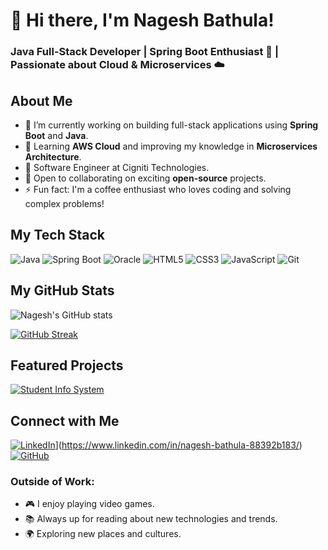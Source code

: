 # 👋 Hi there, I'm Nagesh Bathula!

### Java Full-Stack Developer | Spring Boot Enthusiast 🚀 | Passionate about Cloud & Microservices ☁️

## About Me
- 🔭 I’m currently working on building full-stack applications using **Spring Boot** and **Java**.
- 🌱 Learning **AWS Cloud** and improving my knowledge in **Microservices Architecture**.
- 💼 Software Engineer at Cigniti Technologies.
- 👯 Open to collaborating on exciting **open-source** projects.
- ⚡ Fun fact: I'm a coffee enthusiast who loves coding and solving complex problems!

## My Tech Stack
![Java](https://img.shields.io/badge/Java-ED8B00?style=for-the-badge&logo=java&logoColor=white)
![Spring Boot](https://img.shields.io/badge/Spring%20Boot-6DB33F?style=for-the-badge&logo=spring-boot&logoColor=white)
![Oracle](https://img.shields.io/badge/Oracle-F80000?style=for-the-badge&logo=oracle&logoColor=white)
![HTML5](https://img.shields.io/badge/HTML5-E34F26?style=for-the-badge&logo=html5&logoColor=white)
![CSS3](https://img.shields.io/badge/CSS3-1572B6?style=for-the-badge&logo=css3&logoColor=white)
![JavaScript](https://img.shields.io/badge/JavaScript-323330?style=for-the-badge&logo=javascript&logoColor=F7DF1E)
![Git](https://img.shields.io/badge/Git-F05032?style=for-the-badge&logo=git&logoColor=white)

## My GitHub Stats
![Nagesh's GitHub stats](https://github-readme-stats.vercel.app/api?username=nagesh-bathula&show_icons=true&theme=radical)

[![GitHub Streak](https://github-readme-streak-stats.herokuapp.com/?user=nagesh-bathula&theme=dark)](https://git.io/streak-stats)

## Featured Projects

[![Student Info System](https://github-readme-stats.vercel.app/api/pin/?username=nagesh-bathula&repo=Student-Info&theme=highcontrast)](https://github.com/nagesh-bathula/Student-Info)

## Connect with Me

[![LinkedIn](https://img.shields.io/badge/LinkedIn-blue?style=flat&logo=linkedin&labelColor=blue)]([https://www.linkedin.com/in/nagesh-bathula/)](https://www.linkedin.com/in/nagesh-bathula-88392b183/)
[![GitHub](https://img.shields.io/badge/GitHub-black?style=flat&logo=github&labelColor=black)](https://github.com/nagesh-bathula)

### Outside of Work:
- 🎮 I enjoy playing video games.
- 📚 Always up for reading about new technologies and trends.
- 🌍 Exploring new places and cultures.
